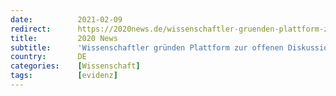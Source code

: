 ```yaml
---
date:          2021-02-09
redirect:      https://2020news.de/wissenschaftler-gruenden-plattform-zur-offenen-pandemie-strategie/
title:         2020 News
subtitle:      'Wissenschaftler gründen Plattform zur offenen Diskussion der Pandemie-Strategie'
country:       DE
categories:    [Wissenschaft]
tags:          [evidenz]
---
```

